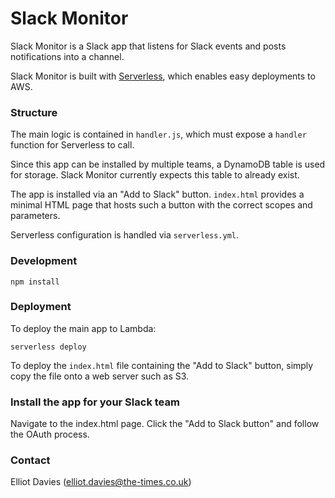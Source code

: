 # Slack Monitor

Slack Monitor is a Slack app that listens for Slack events and posts notifications into a channel.

Slack Monitor is built with [Serverless](http://serverless.com/framework/docs), which enables easy deployments to AWS.


### Structure

The main logic is contained in `handler.js`, which must expose a `handler` function for Serverless to call.

Since this app can be installed by multiple teams, a DynamoDB table is used for storage. Slack Monitor currently expects this table to already exist.

The app is installed via an "Add to Slack" button. `index.html` provides a minimal HTML page that hosts such a button with the correct scopes and parameters.

Serverless configuration is handled via `serverless.yml`.


### Development

    npm install


### Deployment

To deploy the main app to Lambda:

    serverless deploy

To deploy the `index.html` file containing the "Add to Slack" button, simply copy the file onto a web server such as S3.


### Install the app for your Slack team

Navigate to the index.html page. Click the "Add to Slack button" and follow the OAuth process.


### Contact

Elliot Davies (elliot.davies@the-times.co.uk)
